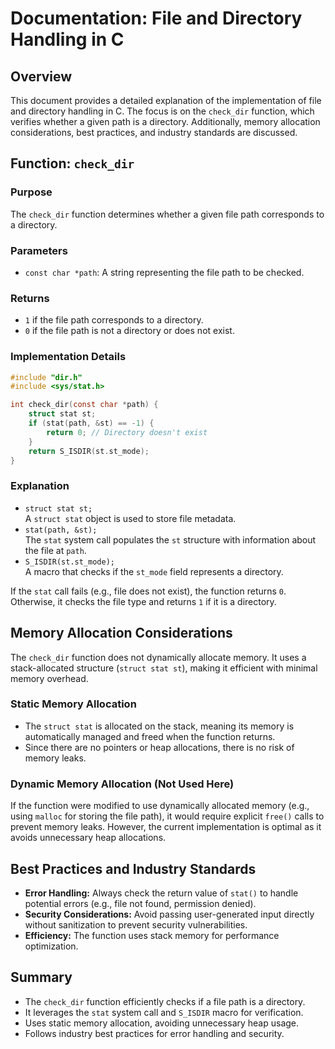 # Documentation: File and Directory Handling in C

## Overview
This document provides a detailed explanation of the implementation of file and directory handling in C. The focus is on the `check_dir` function, which verifies whether a given path is a directory. Additionally, memory allocation considerations, best practices, and industry standards are discussed.

## Function: `check_dir`

### Purpose
The `check_dir` function determines whether a given file path corresponds to a directory.

### Parameters
- `const char *path`: A string representing the file path to be checked.

### Returns
- `1` if the file path corresponds to a directory.
- `0` if the file path is not a directory or does not exist.

### Implementation Details
```c
#include "dir.h"
#include <sys/stat.h>

int check_dir(const char *path) {
    struct stat st;
    if (stat(path, &st) == -1) {
        return 0; // Directory doesn't exist
    }
    return S_ISDIR(st.st_mode);
}
```

### Explanation
- `struct stat st;`  
  A `struct stat` object is used to store file metadata.
- `stat(path, &st);`  
  The `stat` system call populates the `st` structure with information about the file at `path`.
- `S_ISDIR(st.st_mode);`  
  A macro that checks if the `st_mode` field represents a directory.

If the `stat` call fails (e.g., file does not exist), the function returns `0`. Otherwise, it checks the file type and returns `1` if it is a directory.

## Memory Allocation Considerations
The `check_dir` function does not dynamically allocate memory. It uses a stack-allocated structure (`struct stat st`), making it efficient with minimal memory overhead.

### **Static Memory Allocation**
- The `struct stat` is allocated on the stack, meaning its memory is automatically managed and freed when the function returns.
- Since there are no pointers or heap allocations, there is no risk of memory leaks.

### **Dynamic Memory Allocation (Not Used Here)**
If the function were modified to use dynamically allocated memory (e.g., using `malloc` for storing the file path), it would require explicit `free()` calls to prevent memory leaks. However, the current implementation is optimal as it avoids unnecessary heap allocations.

## Best Practices and Industry Standards
- **Error Handling:** Always check the return value of `stat()` to handle potential errors (e.g., file not found, permission denied).
- **Security Considerations:** Avoid passing user-generated input directly without sanitization to prevent security vulnerabilities.
- **Efficiency:** The function uses stack memory for performance optimization.

## Summary
- The `check_dir` function efficiently checks if a file path is a directory.
- It leverages the `stat` system call and `S_ISDIR` macro for verification.
- Uses static memory allocation, avoiding unnecessary heap usage.
- Follows industry best practices for error handling and security.


